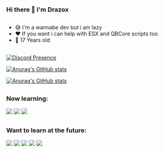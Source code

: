 ### Hi there 👋 I'm Drazox

##

- 😅 I'm a wannabe dev but i am lazy
- ❤️ If you want i can help with ESX and QBCore scripts too
- 🤏 17 Years old 

##
[![Discord Presence](https://lanyard.cnrad.dev/api/:556049733332893707)](https://discord.com/users/:556049733332893707)

[![Anurag's GitHub stats](https://github-readme-stats.vercel.app/api?username=drazoxXD&show_icons=true&theme=dark)](https://github.com/anuraghazra/github-readme-stats)


    
[![Anurag's GitHub stats](https://github-readme-stats.vercel.app/api/top-langs/?username=drazoxXD&layout=compact&langs_count=7&theme=dark)](https://github.com/anuraghazra/github-readme-stats)
    
##
    
### Now learning:

<div>
     <img src="https://img.shields.io/badge/Lua-2C2D72?style=for-the-badge&logo=lua&logoColor=white" />
     <img src="https://img.shields.io/badge/HTML5-E34F26?style=for-the-badge&logo=html5&logoColor=white" />
     <img src="https://img.shields.io/badge/CSS3-1572B6?style=for-the-badge&logo=css3&logoColor=white" />
</div>
    
##
    
### Want to learn at the future:
    
<div>
     <img src="https://img.shields.io/badge/Python-14354C?style=for-the-badge&logo=python&logoColor=white" />
     <img src="https://img.shields.io/badge/JavaScript-F7DF1E?style=for-the-badge&logo=javascript&logoColor=black" />
     <img src="https://img.shields.io/badge/Java-ED8B00?style=for-the-badge&logo=java&logoColor=white" />
     <img src="https://img.shields.io/badge/PHP-777BB4?style=for-the-badge&logo=php&logoColor=white" />
     <img src="https://img.shields.io/badge/MySQL-00000F?style=for-the-badge&logo=mysql&logoColor=white" />
</div>
